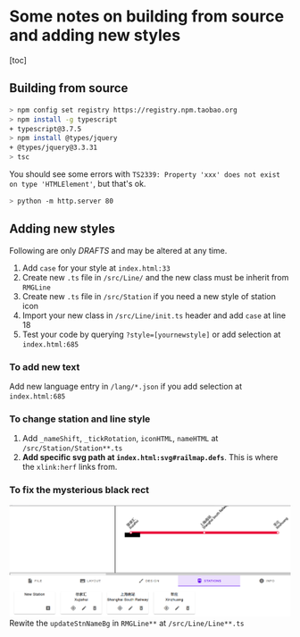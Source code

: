 # Some notes on building from source and adding new styles

[toc]

## Building from source

```bash
> npm config set registry https://registry.npm.taobao.org
> npm install -g typescript
+ typescript@3.7.5
> npm install @types/jquery
+ @types/jquery@3.3.31
> tsc
```

You should see some errors with ```TS2339: Property 'xxx' does not exist on type 'HTMLElement'```, but that's ok.

``` bash
> python -m http.server 80
```

## Adding new styles

Following are only *DRAFTS* and may be altered at any time.

1. Add ```case``` for your style at ```index.html:33```
2. Create new ```.ts``` file in ```/src/Line/``` and the new class must be inherit from ```RMGLine```
3. Create new ```.ts``` file in ```/src/Station``` if you need a new style of station icon
4. Import your new class in ```/src/Line/init.ts``` header and add ```case``` at line 18
5. Test your code by querying ```?style=[yournewstyle]``` or add selection at ```index.html:685```

### To add new text

Add new language entry in ```/lang/*.json``` if you add selection at ```index.html:685```

### To change station and line style

1. Add ```_nameShift```, ```_tickRotation```, ```iconHTML```, ```nameHTML``` at ```/src/Station/Station**.ts```
2. **Add specific svg path at ```index.html:svg#railmap.defs```**. This is where the ```xlink:herf``` links from.

### To fix the mysterious black rect

![mysterious black rect](mysterious_black_rect.png)
Rewite the ```updateStnNameBg``` in ```RMGLine**``` at ```/src/Line/Line**.ts```
